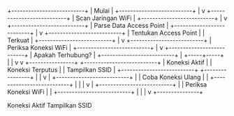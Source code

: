 +--------------------------+
|          Mulai           |
+--------------------------+
             |
             v
+--------------------------+
| Scan Jaringan WiFi       |
+--------------------------+
             |
             v
+--------------------------+
| Parse Data Access Point   |
+--------------------------+
             |
             v
+--------------------------+
| Tentukan Access Point    |
| Terkuat                  |
+--------------------------+
             |
             v
+--------------------------+
| Periksa Koneksi WiFi     |
+--------------------------+
             |
             v
+--------------------------+
| Apakah Terhubung?        |
+--------------------------+
             |
       +-----+-----+
       |           |
       v           v
+----------------+ +--------------------------+
| Koneksi Aktif  | | Koneksi Terputus         |
| Tampilkan SSID | +--------------------------+
+----------------+            |
             |               v
             |      +--------------------------+
             |      | Coba Koneksi Ulang       |
             |      +--------------------------+
             |               |
             |               v
             |      +--------------------------+
             |      | Periksa Koneksi WiFi     |
             |      +--------------------------+
             |               |
             |               v
             +---------------+




 Koneksi Aktif 
 Tampilkan SSID